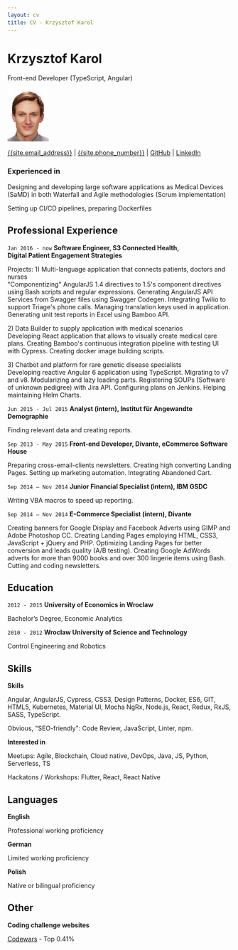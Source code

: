 ```yaml
---
layout: cv
title: CV - Krzysztof Karol
---
```

# Krzysztof Karol
Front-end Developer (TypeScript, Angular)

![Profile picture](./krzysztof-karol.png)

<div id="webaddress">
<a href="mailto:{{site.email_address}}">{{site.email_address}}</a>
| <a href="tel:{{site.phone_number}}">{{site.phone_number}}</a>
| <a href="https://github.com/KrzysztofKarol">GitHub</a>
| <a href="https://www.linkedin.com/in/KrzysztofKarol/">LinkedIn</a>
</div>


### Experienced in

Designing and developing large software applications as Medical Devices (SaMD) in both Waterfall and Agile methodologies (Scrum implementation)

Setting up CI/CD pipelines, preparing Dockerfiles


## Professional Experience
`Jan 2016 - now`
__Software Engineer, S3 Connected Health,  
Digital Patient Engagement Strategies__

Projects: 1) Multi-language application that connects patients, doctors and nurses  
"Componentizing" AngularJS 1.4 directives to 1.5's component directives using Bash scripts and regular expressions. Generating AngularJS API Services from Swagger files using Swagger Codegen. Integrating Twilio to support Triage's phone calls. Managing translation keys used in application. Generating unit test reports in Excel using Bamboo API.

2\) Data Builder to supply application with medical scenarios  
Developing React application that allows to visually create medical care plans. Creating Bamboo's continuous integration pipeline with testing UI with Cypress. Creating docker image building scripts.

3\) Chatbot and platform for rare genetic disease specialists  
Developing reactive Angular 6 application using TypeScript. Migrating to v7 and v8. Modularizing and lazy loading parts. Registering SOUPs (Software of unknown pedigree) with Jira API. Configuring plans on Jenkins. Helping maintaining Helm Charts.


`Jun 2015 - Jul 2015`
__Analyst (intern), Institut für Angewandte Demographie__

Finding relevant data and creating reports.


`Sep 2013 - May 2015`
__Front-end Developer, Divante, eCommerce Software House__

Preparing cross-email-clients newsletters. Creating high converting Landing Pages. Setting up marketing automation. Integrating Abandoned Cart.


`Sep 2014 – Nov 2014`
__Junior Financial Specialist (intern), IBM GSDC__

Writing VBA macros to speed up reporting.


`Sep 2014 – Nov 2014`
__E-Commerce Specialist (intern), Divante__

Creating banners for Google Display and Facebook Adverts using GIMP and Adobe Photoshop CC. Creating Landing Pages employing HTML, CSS3, JavaScript + jQuery and PHP. Optimizing Landing Pages for better conversion and leads quality (A/B testing). Creating Google AdWords adverts for more than 9000 books and over 300 lingerie items using Bash. Cutting and coding newsletters.

## Education

`2012 - 2015`
__University of Economics in Wroclaw__

Bachelor’s Degree, Economic Analytics


`2010 - 2012`
__Wroclaw University of Science and Technology__

Control Engineering and Robotics


## Skills
<!-- ### Sort:
``.split(", ").sort((w1, w2) => w1.toLowerCase() > w2.toLowerCase() ? 1 : -1).join(", ")
-->

__Skills__

Angular, AngularJS, Cypress, CSS3, Design Patterns, Docker, ES6, GIT, HTML5, Kubernetes, Material UI, Mocha NgRx, Node.js, React, Redux, RxJS, SASS, TypeScript.

Obvious, "SEO-friendly": Code Review, JavaScript, Linter, npm.

__Interested in__

Meetups: Agile, Blockchain, Cloud native, DevOps, Java, JS, Python, Serverless, TS

Hackatons / Workshops: Flutter, React, React Native


## Languages
<!-- ### Based on: https://en.wikipedia.org/wiki/ILR_scale#ILR_scale -->

__English__

Professional working proficiency

__German__

Limited working proficiency

__Polish__

Native or bilingual proficiency


## Other

__Coding challenge websites__

[Codewars](https://www.codewars.com/users/KrzysztofKarol) - Top 0.41%


<!-- ### Footer

Thanks to Eliseo Papa for template: https://github.com/elipapa/markdown-cv -->
